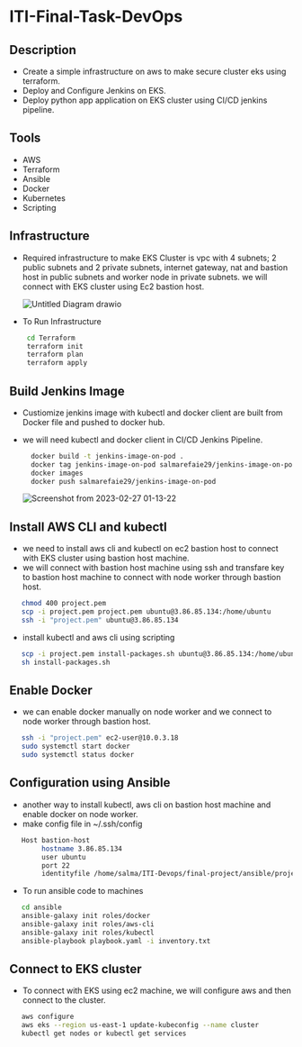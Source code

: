 # ITI-Final-Task-DevOps

## Description
- Create a simple infrastructure on aws to make secure cluster eks using terraform.
- Deploy and Configure Jenkins on EKS.
- Deploy python app application on EKS cluster using CI/CD jenkins pipeline.


## Tools
- AWS
- Terraform
- Ansible
- Docker 
- Kubernetes
- Scripting 


## Infrastructure
- Required infrastructure to make EKS Cluster is vpc with 4 subnets; 2 public subnets and 2 private subnets, internet gateway, nat and bastion host in public subnets and worker node in private subnets. we will connect with EKS cluster using Ec2 bastion host.

  ![Untitled Diagram drawio](https://user-images.githubusercontent.com/76884936/221486336-3dd39189-b5a3-41c1-93ef-261448e484b0.png)

- To Run Infrastructure 

  ```bash      
   cd Terraform
   terraform init
   terraform plan
   terraform apply
  ```
  
## Build Jenkins Image
- Custiomize jenkins image with kubectl and docker client are built from Docker file and pushed to docker hub. 
- we will need kubectl and docker client in CI/CD Jenkins Pipeline.

  ```bash      
    docker build -t jenkins-image-on-pod .
    docker tag jenkins-image-on-pod salmarefaie29/jenkins-image-on-pod
    docker images
    docker push salmarefaie29/jenkins-image-on-pod
  ```
  
  ![Screenshot from 2023-02-27 01-13-22](https://user-images.githubusercontent.com/76884936/221487573-7367fe83-785d-4527-8a9e-b028bd6ff6d1.png)

## Install AWS CLI and kubectl 
- we need to install aws cli and kubectl on ec2 bastion host to connect with EKS cluster using bastion host machine.
- we will connect with bastion host machine using ssh and transfare key to bastion host machine to connect with node worker through bastion host.

 ```bash      
    chmod 400 project.pem
    scp -i project.pem project.pem ubuntu@3.86.85.134:/home/ubuntu
    ssh -i "project.pem" ubuntu@3.86.85.134
  ```
  
- install kubectl and aws cli using scripting

 ```bash      
    scp -i project.pem install-packages.sh ubuntu@3.86.85.134:/home/ubuntu
    sh install-packages.sh
 ```
 
 ## Enable Docker 
 - we can enable docker manually on node worker and we connect to node worker through bastion host.
 
 ```bash      
    ssh -i "project.pem" ec2-user@10.0.3.18
    sudo systemctl start docker
    sudo systemctl status docker
 ```

## Configuration using Ansible
- another way to install kubectl, aws cli on bastion host machine and enable docker on node worker.
- make config file in ~/.ssh/config

```bash      
   Host bastion-host
        hostname 3.86.85.134
        user ubuntu
        port 22
        identityfile /home/salma/ITI-Devops/final-project/ansible/project.pem
 ```
 - To run ansible code to machines
 
 ```bash
    cd ansible
    ansible-galaxy init roles/docker
    ansible-galaxy init roles/aws-cli
    ansible-galaxy init roles/kubectl
    ansible-playbook playbook.yaml -i inventory.txt
 ```
 
 ## Connect to EKS cluster
 - To connect with EKS using ec2 machine, we will configure aws and then connect to the cluster.
 
 ```bash
    aws configure
    aws eks --region us-east-1 update-kubeconfig --name cluster
    kubectl get nodes or kubectl get services
 ```
 
 
